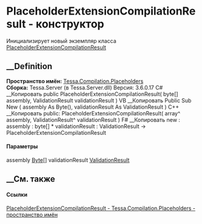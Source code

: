 # PlaceholderExtensionCompilationResult - конструктор
Инициализирует новый экземпляр класса
[PlaceholderExtensionCompilationResult](T_Tessa_Compilation_Placeholders_PlaceholderExtensionCompilationResult.htm)
##  __Definition
 **Пространство имён:**
[Tessa.Compilation.Placeholders](N_Tessa_Compilation_Placeholders.htm)  
 **Сборка:** Tessa.Server (в Tessa.Server.dll) Версия: 3.6.0.17
C# __Копировать
     public PlaceholderExtensionCompilationResult(
    	byte[] assembly,
    	ValidationResult validationResult
    )
VB __Копировать
     Public Sub New ( 
    	assembly As Byte(),
    	validationResult As ValidationResult
    )
C++ __Копировать
     public:
    PlaceholderExtensionCompilationResult(
    	array<unsigned char>^ assembly, 
    	ValidationResult^ validationResult
    )
F# __Копировать
     new : 
            assembly : byte[] * 
            validationResult : ValidationResult -> PlaceholderExtensionCompilationResult
#### Параметры
assembly [Byte](https://learn.microsoft.com/dotnet/api/system.byte)[]
validationResult
[ValidationResult](T_Tessa_Platform_Validation_ValidationResult.htm)
## __См. также
#### Ссылки
[PlaceholderExtensionCompilationResult -
](T_Tessa_Compilation_Placeholders_PlaceholderExtensionCompilationResult.htm)
[Tessa.Compilation.Placeholders - пространство
имён](N_Tessa_Compilation_Placeholders.htm)
